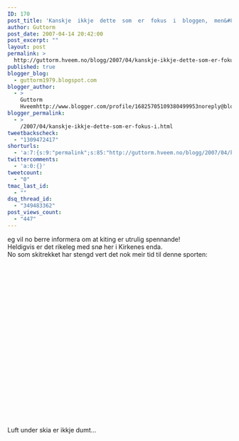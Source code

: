 ```yaml
---
ID: 170
post_title: 'Kanskje  ikkje  dette  som  er  fokus  i  bloggen,  men&#8230;'
author: Guttorm
post_date: 2007-04-14 20:42:00
post_excerpt: ""
layout: post
permalink: >
  http://guttorm.hveem.no/blogg/2007/04/kanskje-ikkje-dette-som-er-fokus-i-bloggen-men/
published: true
blogger_blog:
  - guttorm1979.blogspot.com
blogger_author:
  - >
    Guttorm
    Hveemhttp://www.blogger.com/profile/16825705109380499953noreply@blogger.com
blogger_permalink:
  - >
    /2007/04/kanskje-ikkje-dette-som-er-fokus-i.html
tweetbackscheck:
  - "1309472417"
shorturls:
  - 'a:7:{s:9:"permalink";s:85:"http://guttorm.hveem.no/blogg/2007/04/kanskje-ikkje-dette-som-er-fokus-i-bloggen-men/";s:7:"tinyurl";s:25:"http://tinyurl.com/bp37qg";s:4:"isgd";s:17:"http://is.gd/gUGB";s:5:"bitly";s:18:"http://bit.ly/jHW8";s:5:"snipr";s:22:"http://snipr.com/ako7r";s:5:"snurl";s:22:"http://snurl.com/ako7r";s:7:"snipurl";s:24:"http://snipurl.com/ako7r";}'
twittercomments:
  - 'a:0:{}'
tweetcount:
  - "0"
tmac_last_id:
  - ""
dsq_thread_id:
  - "349483362"
post_views_count:
  - "447"
---
```

<p>eg vil no berre informera om at kiting er utrulig spennande!<br />Heldigvis er det rikeleg med snø her i Kirkenes enda.<br />No som skitrekket har stengd vert det nok meir tid til denne sporten:<br /></p><object width="425" height="350"><param name="movie" value="http://www.youtube.com/v/48NrikofSFU"><param name="wmode" value="transparent"><embed src="http://www.youtube.com/v/48NrikofSFU" type="application/x-shockwave-flash" wmode="transparent" width="425" height="350"></embed></object><br /><p>Luft under skia er ikkje dumt...</p>